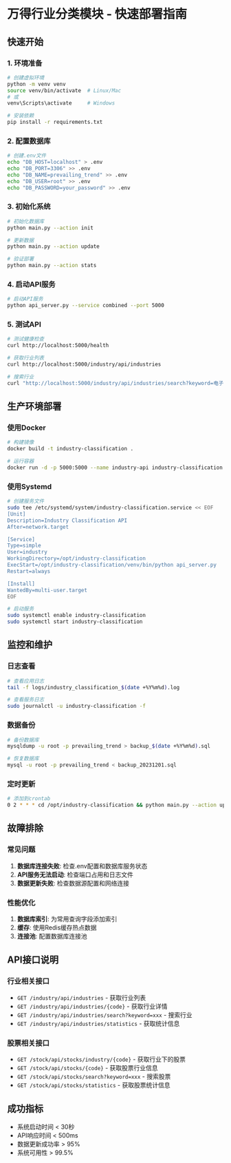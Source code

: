 # 万得行业分类模块 - 快速部署指南

## 快速开始

### 1. 环境准备
```bash
# 创建虚拟环境
python -m venv venv
source venv/bin/activate  # Linux/Mac
# 或
venv\Scripts\activate     # Windows

# 安装依赖
pip install -r requirements.txt
```

### 2. 配置数据库
```bash
# 创建.env文件
echo "DB_HOST=localhost" > .env
echo "DB_PORT=3306" >> .env
echo "DB_NAME=prevailing_trend" >> .env
echo "DB_USER=root" >> .env
echo "DB_PASSWORD=your_password" >> .env
```

### 3. 初始化系统
```bash
# 初始化数据库
python main.py --action init

# 更新数据
python main.py --action update

# 验证部署
python main.py --action stats
```

### 4. 启动API服务
```bash
# 启动API服务
python api_server.py --service combined --port 5000
```

### 5. 测试API
```bash
# 测试健康检查
curl http://localhost:5000/health

# 获取行业列表
curl http://localhost:5000/industry/api/industries

# 搜索行业
curl "http://localhost:5000/industry/api/industries/search?keyword=电子"
```

## 生产环境部署

### 使用Docker
```bash
# 构建镜像
docker build -t industry-classification .

# 运行容器
docker run -d -p 5000:5000 --name industry-api industry-classification
```

### 使用Systemd
```bash
# 创建服务文件
sudo tee /etc/systemd/system/industry-classification.service << EOF
[Unit]
Description=Industry Classification API
After=network.target

[Service]
Type=simple
User=industry
WorkingDirectory=/opt/industry-classification
ExecStart=/opt/industry-classification/venv/bin/python api_server.py
Restart=always

[Install]
WantedBy=multi-user.target
EOF

# 启动服务
sudo systemctl enable industry-classification
sudo systemctl start industry-classification
```

## 监控和维护

### 日志查看
```bash
# 查看应用日志
tail -f logs/industry_classification_$(date +%Y%m%d).log

# 查看服务日志
sudo journalctl -u industry-classification -f
```

### 数据备份
```bash
# 备份数据库
mysqldump -u root -p prevailing_trend > backup_$(date +%Y%m%d).sql

# 恢复数据库
mysql -u root -p prevailing_trend < backup_20231201.sql
```

### 定时更新
```bash
# 添加到crontab
0 2 * * * cd /opt/industry-classification && python main.py --action update
```

## 故障排除

### 常见问题
1. **数据库连接失败**: 检查.env配置和数据库服务状态
2. **API服务无法启动**: 检查端口占用和日志文件
3. **数据更新失败**: 检查数据源配置和网络连接

### 性能优化
1. **数据库索引**: 为常用查询字段添加索引
2. **缓存**: 使用Redis缓存热点数据
3. **连接池**: 配置数据库连接池

## API接口说明

### 行业相关接口
- `GET /industry/api/industries` - 获取行业列表
- `GET /industry/api/industries/{code}` - 获取行业详情
- `GET /industry/api/industries/search?keyword=xxx` - 搜索行业
- `GET /industry/api/industries/statistics` - 获取统计信息

### 股票相关接口
- `GET /stock/api/stocks/industry/{code}` - 获取行业下的股票
- `GET /stock/api/stocks/{code}` - 获取股票行业信息
- `GET /stock/api/stocks/search?keyword=xxx` - 搜索股票
- `GET /stock/api/stocks/statistics` - 获取股票统计信息

## 成功指标
- 系统启动时间 < 30秒
- API响应时间 < 500ms
- 数据更新成功率 > 95%
- 系统可用性 > 99.5% 